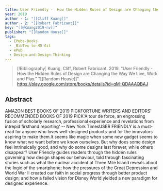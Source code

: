```yaml
---
title: User Friendly -  How the Hidden Rules of Design are Changing the Way We Live, Work and Play
year: 2019
author - 1: "[[Cliff Kuang]]"
author - 2: "[[Robert Fabricant]]"
key: "[[@Kuang2019-nv]]"
publisher: "[[Random House]]"
tags:
  - EPubs-Books
  - _BibTex-to-MD-Git
  - ePub
  - Design-and-Design-Thinking
---
```


> [!Bibliography]
> Kuang, Cliff, Robert Fabricant. 2019. “User Friendly -  How the Hidden Rules of Design are Changing the Way We Live, Work and Play.” "[[Random House]]". https://play.google.com/store/books/details?id=qM-QDAAAQBAJ

## Abstract
AMAZON BEST BOOKS OF 2019 PICKFORTUNE WRITERS AND EDITORS' RECOMMENDED BOOKS OF 2019 PICK'A tour de force, an engrossing fusion of scholarly research, professional experience and revelations from intrepid firsthand reporting' -- New York TimesUSER FRIENDLY is a must-read for anyone who loves well-designed products-and for the innovators aspiring to make them.It seems like magic when some new gadget seems to know what we want before we know ourselves. But why does some design feel intrinsically good, and why do some designs last forever, while others disappear? User Friendly guides readers through the hidden rules governing how design shapes our behaviour, told through fascinating stories such as what the nuclear accident at Three Mile Island reveals about the logic of the smartphone; how the pressures of the Great Depression and World War II created our faith in social progress through better product design; and how a failed vision for Disney World yielded a new paradigm for designed experience.